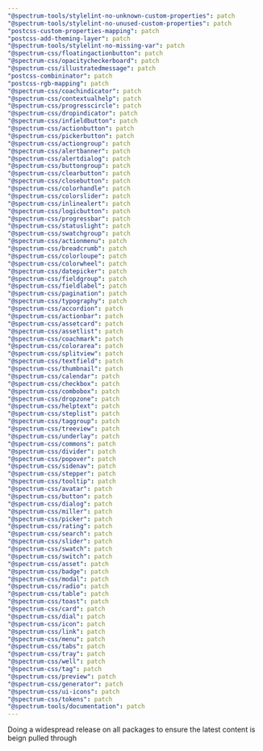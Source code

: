 ```yaml
---
"@spectrum-tools/stylelint-no-unknown-custom-properties": patch
"@spectrum-tools/stylelint-no-unused-custom-properties": patch
"postcss-custom-properties-mapping": patch
"postcss-add-theming-layer": patch
"@spectrum-tools/stylelint-no-missing-var": patch
"@spectrum-css/floatingactionbutton": patch
"@spectrum-css/opacitycheckerboard": patch
"@spectrum-css/illustratedmessage": patch
"postcss-combininator": patch
"postcss-rgb-mapping": patch
"@spectrum-css/coachindicator": patch
"@spectrum-css/contextualhelp": patch
"@spectrum-css/progresscircle": patch
"@spectrum-css/dropindicator": patch
"@spectrum-css/infieldbutton": patch
"@spectrum-css/actionbutton": patch
"@spectrum-css/pickerbutton": patch
"@spectrum-css/actiongroup": patch
"@spectrum-css/alertbanner": patch
"@spectrum-css/alertdialog": patch
"@spectrum-css/buttongroup": patch
"@spectrum-css/clearbutton": patch
"@spectrum-css/closebutton": patch
"@spectrum-css/colorhandle": patch
"@spectrum-css/colorslider": patch
"@spectrum-css/inlinealert": patch
"@spectrum-css/logicbutton": patch
"@spectrum-css/progressbar": patch
"@spectrum-css/statuslight": patch
"@spectrum-css/swatchgroup": patch
"@spectrum-css/actionmenu": patch
"@spectrum-css/breadcrumb": patch
"@spectrum-css/colorloupe": patch
"@spectrum-css/colorwheel": patch
"@spectrum-css/datepicker": patch
"@spectrum-css/fieldgroup": patch
"@spectrum-css/fieldlabel": patch
"@spectrum-css/pagination": patch
"@spectrum-css/typography": patch
"@spectrum-css/accordion": patch
"@spectrum-css/actionbar": patch
"@spectrum-css/assetcard": patch
"@spectrum-css/assetlist": patch
"@spectrum-css/coachmark": patch
"@spectrum-css/colorarea": patch
"@spectrum-css/splitview": patch
"@spectrum-css/textfield": patch
"@spectrum-css/thumbnail": patch
"@spectrum-css/calendar": patch
"@spectrum-css/checkbox": patch
"@spectrum-css/combobox": patch
"@spectrum-css/dropzone": patch
"@spectrum-css/helptext": patch
"@spectrum-css/steplist": patch
"@spectrum-css/taggroup": patch
"@spectrum-css/treeview": patch
"@spectrum-css/underlay": patch
"@spectrum-css/commons": patch
"@spectrum-css/divider": patch
"@spectrum-css/popover": patch
"@spectrum-css/sidenav": patch
"@spectrum-css/stepper": patch
"@spectrum-css/tooltip": patch
"@spectrum-css/avatar": patch
"@spectrum-css/button": patch
"@spectrum-css/dialog": patch
"@spectrum-css/miller": patch
"@spectrum-css/picker": patch
"@spectrum-css/rating": patch
"@spectrum-css/search": patch
"@spectrum-css/slider": patch
"@spectrum-css/swatch": patch
"@spectrum-css/switch": patch
"@spectrum-css/asset": patch
"@spectrum-css/badge": patch
"@spectrum-css/modal": patch
"@spectrum-css/radio": patch
"@spectrum-css/table": patch
"@spectrum-css/toast": patch
"@spectrum-css/card": patch
"@spectrum-css/dial": patch
"@spectrum-css/icon": patch
"@spectrum-css/link": patch
"@spectrum-css/menu": patch
"@spectrum-css/tabs": patch
"@spectrum-css/tray": patch
"@spectrum-css/well": patch
"@spectrum-css/tag": patch
"@spectrum-css/preview": patch
"@spectrum-css/generator": patch
"@spectrum-css/ui-icons": patch
"@spectrum-css/tokens": patch
"@spectrum-tools/documentation": patch
---
```


Doing a widespread release on all packages to ensure the latest content is beign pulled through
